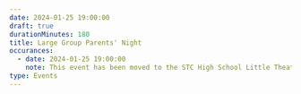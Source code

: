 ```yaml
---
date: 2024-01-25 19:00:00
draft: true
durationMinutes: 180
title: Large Group Parents' Night
occurances:
  - date: 2024-01-25 19:00:00
    note: This event has been moved to the STC High School Little Theatre!
type: Events
---
```

